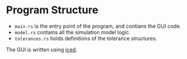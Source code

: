 # Program Structure

* `main.rs` is the entry point of the program, and contians the GUI code.
* `model.rs` contains all the simulation model logic.
* `tolerances.rs` holds definitions of the tolerance structures.

The GUI is written using [iced](https://github.com/hecrj/iced/).
